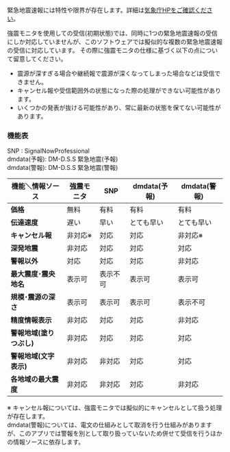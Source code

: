 緊急地震速報には特性や限界が存在します。詳細は[気象庁HPをご確認ください](https://www.data.jma.go.jp/svd/eew/data/nc/shikumi/whats-eew.html)。

強震モニタを使用しての受信(初期状態)では、同時に1つの緊急地震速報の受信にしか対応していませんが、このソフトウェアでは擬似的な複数の緊急地震速報の受信に対応しています。
その際に強震モニタの仕様に基づく以下の点について留意してください。

- 震源が深すぎる場合や継続報で震源が深くなってしまった場合などは受信できません。
- キャンセル報や受信範囲外の状態になった際の処理ができない可能性があります。
- いくつかの発表が抜ける可能性があり、常に最新の状態を保てない可能性があります。

### 機能表

SNP        : SignalNowProfessional  
dmdata(予報): DM-D.S.S 緊急地震(予報)  
dmdata(警報): DM-D.S.S 緊急地震(警報)

|機能＼情報ソース    |強震モニタ    |SNP    |dmdata(予報)|dmdata(警報)|
|------------------|------------|-------|------------|-----------|
|**価格**           |無料        |有料    |有料        |有料        |
|**伝達速度**       |遅い         |早い   |とても早い    |とても早い  |
|**キャンセル報**    |非対応※     |対応   |対応         |非対応※    |
|**深発地震**       |非対応       |対応    |対応        |対応        |
|**警報以外**       |対応         |対応   |対応        |非対応      |
|**最大震度･震央地名**|表示可      |表示不可|表示可       |表示可      |
|**規模･震源の深さ** |表示可       |表示可  |表示可       |表示不可    |
|**精度情報表示**    |非対応      |対応    |対応        |非対応      |
|**警報地域(塗りつぶし)**|非対応   |対応    |対応        |対応        |
|**警報地域(文字表示)**|非対応     |非対応  |対応        |対応        |
|**各地域の最大震度**|非対応       |非対応  |対応        |非対応      |

※ キャンセル報については、強震モニタでは擬似的にキャンセルとして扱う処理が存在します。  
dmdata(警報)については、電文の仕組みとして取消を行う仕組みがありますが、このアプリでは警報を別として取り扱っていないため併せて受信を行うほかの情報ソースに依存します。
